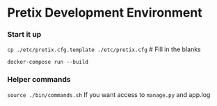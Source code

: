 # Pretix Development Environment

### Start it up
`cp ./etc/pretix.cfg.template ./etc/pretix.cfg` # Fill in the blanks

`docker-compose run --build` 

### Helper commands
`source ./bin/commands.sh` If you want access to `manage.py` and app.log

